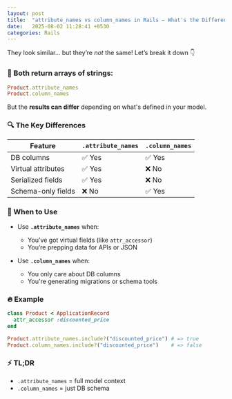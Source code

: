 ```yaml
---
layout: post
title:  "attribute_names vs column_names in Rails – What's the Difference?"
date:   2025-08-02 11:28:41 +0530
categories: Rails
---
```


They look similar… but they’re *not* the same!
Let’s break it down 👇

### 🧪 Both return arrays of strings:

```ruby
Product.attribute_names
Product.column_names
```

But the **results can differ** depending on what's defined in your model.

### 🔍 The Key Differences

| Feature              | `.attribute_names` | `.column_names` |
|----------------------|--------------------|------------------|
| DB columns           | ✅ Yes             | ✅ Yes           |
| Virtual attributes   | ✅ Yes             | ❌ No            |
| Serialized fields    | ✅ Yes             | ❌ No            |
| Schema-only fields   | ❌ No              | ✅ Yes           |

### 🎯 When to Use

- Use **`.attribute_names`** when:
  - You’ve got virtual fields (like `attr_accessor`)
  - You’re prepping data for APIs or JSON

- Use **`.column_names`** when:
  - You only care about DB columns
  - You're generating migrations or schema tools

### 🔥 Example

```ruby
class Product < ApplicationRecord
  attr_accessor :discounted_price
end

Product.attribute_names.include?("discounted_price") # => true
Product.column_names.include?("discounted_price")    # => false
```

### ⚡ TL;DR

- `.attribute_names` = full model context
- `.column_names` = just DB schema

